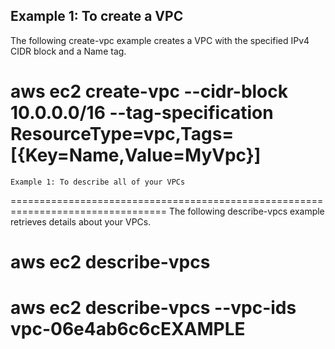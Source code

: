 Example 1: To create a VPC
---------------------------------------

The following create-vpc example creates a VPC with the specified IPv4 CIDR block and a Name tag.

# aws ec2 create-vpc --cidr-block 10.0.0.0/16 --tag-specification ResourceType=vpc,Tags=[{Key=Name,Value=MyVpc}]
 
 
    Example 1: To describe all of your VPCs
=================================================================================
The following describe-vpcs example retrieves details about your VPCs.

# aws ec2 describe-vpcs

# aws ec2 describe-vpcs --vpc-ids vpc-06e4ab6c6cEXAMPLE
